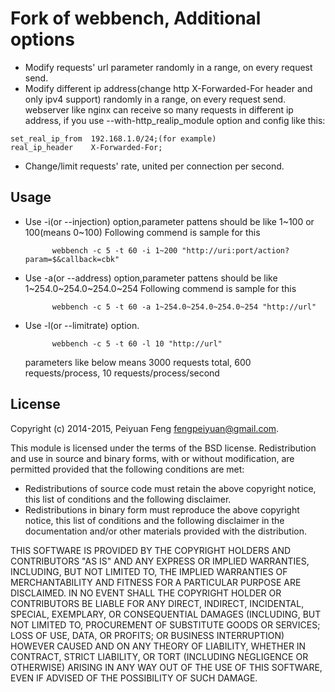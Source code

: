# Fork of webbench, Additional options

* Modify requests' url parameter randomly in a range, on every request send.
* Modify different ip address(change http X-Forwarded-For header and only ipv4 support) randomly in a range, on every request send.
	webserver like nginx can receive so many requests in different ip address, if you use --with-http_realip_module option and config like this:
```nginx
set_real_ip_from  192.168.1.0/24;(for example)
real_ip_header    X-Forwarded-For;
```
* Change/limit requests' rate, united per connection per second.

## Usage

* Use -i(or --injection) option,parameter pattens should be like 1~100 or 100(means 0~100)
  Following commend is sample for this 
	
			webbench -c 5 -t 60 -i 1~200 "http://uri:port/action?param=$&callback=cbk"
* Use -a(or --address) option,parameter pattens should be like 1~254.0~254.0~254.0~254
  Following commend is sample for this 
	
			webbench -c 5 -t 60 -a 1~254.0~254.0~254.0~254 "http://url"
* Use -l(or --limitrate) option.

			webbench -c 5 -t 60 -l 10 "http://url"
	parameters like below means 3000 requests total, 600 requests/process, 10 requests/process/second

## License

Copyright (c) 2014-2015, Peiyuan Feng <fengpeiyuan@gmail.com>.

This module is licensed under the terms of the BSD license.
Redistribution and use in source and binary forms, with or without
modification, are permitted provided that the following conditions
are met:

* Redistributions of source code must retain the above copyright notice, this list of conditions and the following disclaimer.
* Redistributions in binary form must reproduce the above copyright notice, this list of conditions and the following disclaimer in the documentation and/or other materials provided with the distribution.

THIS SOFTWARE IS PROVIDED BY THE COPYRIGHT HOLDERS AND CONTRIBUTORS
"AS IS" AND ANY EXPRESS OR IMPLIED WARRANTIES, INCLUDING, BUT NOT
LIMITED TO, THE IMPLIED WARRANTIES OF MERCHANTABILITY AND FITNESS FOR
A PARTICULAR PURPOSE ARE DISCLAIMED. IN NO EVENT SHALL THE COPYRIGHT
HOLDER OR CONTRIBUTORS BE LIABLE FOR ANY DIRECT, INDIRECT, INCIDENTAL,
SPECIAL, EXEMPLARY, OR CONSEQUENTIAL DAMAGES (INCLUDING, BUT NOT LIMITED
TO, PROCUREMENT OF SUBSTITUTE GOODS OR SERVICES; LOSS OF USE, DATA, OR
PROFITS; OR BUSINESS INTERRUPTION) HOWEVER CAUSED AND ON ANY THEORY OF
LIABILITY, WHETHER IN CONTRACT, STRICT LIABILITY, OR TORT (INCLUDING
NEGLIGENCE OR OTHERWISE) ARISING IN ANY WAY OUT OF THE USE OF THIS
SOFTWARE, EVEN IF ADVISED OF THE POSSIBILITY OF SUCH DAMAGE.
